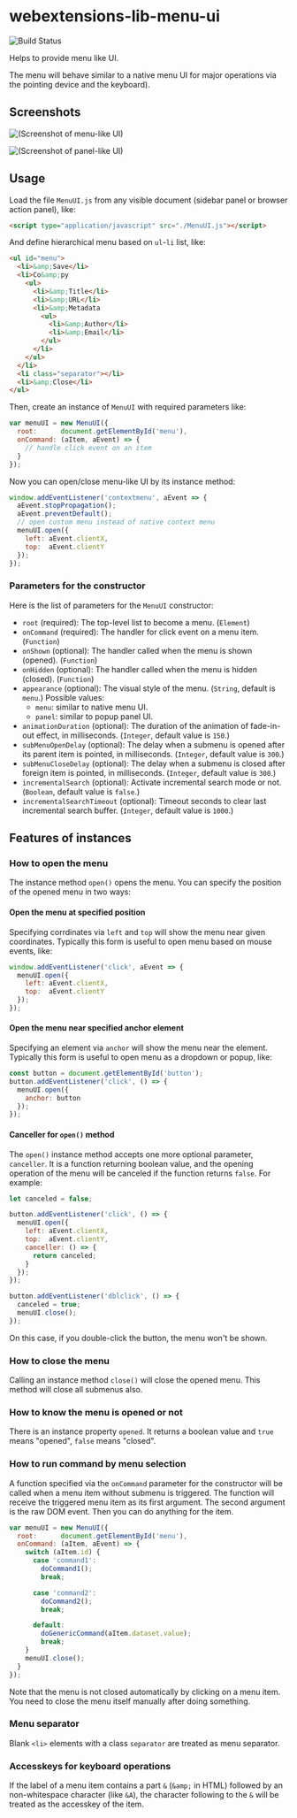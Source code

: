# webextensions-lib-menu-ui

![Build Status](https://github.com/piroor/webextensions-lib-menu-ui/actions/workflows/main.yml/badge.svg?branch=trunk)

Helps to provide menu like UI.

The menu will behave similar to a native menu UI for major operations via the pointing device and the keyboard).

## Screenshots

![(Screenshot of menu-like UI)](screenshots/menu.png)

![(Screenshot of panel-like UI)](screenshots/panel.png)

## Usage

Load the file `MenuUI.js` from any visible document (sidebar panel or browser action panel), like:

```html
<script type="application/javascript" src="./MenuUI.js"></script>
```

And define hierarchical menu based on `ul`-`li` list, like:

```html
<ul id="menu">
  <li>&amp;Save</li>
  <li>Co&amp;py
    <ul>
      <li>&amp;Title</li>
      <li>&amp;URL</li>
      <li>&amp;Metadata
        <ul>
          <li>&amp;Author</li>
          <li>&amp;Email</li>
        </ul>
      </li>
    </ul>
  </li>
  <li class="separator"></li>
  <li>&amp;Close</li>
</ul>
```

Then, create an instance of `MenuUI` with required parameters like:

```javascript
var menuUI = new MenuUI({
  root:      document.getElementById('menu'),
  onCommand: (aItem, aEvent) => {
    // handle click event on an item
  }
});
```

Now you can open/close menu-like UI by its instance method:

```javascript
window.addEventListener('contextmenu', aEvent => {
  aEvent.stopPropagation();
  aEvent.preventDefault();
  // open custom menu instead of native context menu
  menuUI.open({
    left: aEvent.clientX,
    top:  aEvent.clientY
  });
});
```


### Parameters for the constructor

Here is the list of parameters for the `MenuUI` constructor:

 * `root` (required): The top-level list to become a menu. (`Element`)
 * `onCommand` (required): The handler for click event on a menu item. (`Function`)
 * `onShown` (optional): The handler called when the menu is shown (opened). (`Function`)
 * `onHidden` (optional): The handler called when the menu is hidden (closed). (`Function`)
 * `appearance` (optional): The visual style of the menu. (`String`, default is `menu`.) Possible values:
   - `menu`: similar to native menu UI.
   - `panel`: similar to popup panel UI.
 * `animationDuration` (optional): The duration of the animation of fade-in-out effect, in milliseconds. (`Integer`, default value is `150`.)
 * `subMenuOpenDelay` (optional): The delay when a submenu is opened after its parent item is pointed, in milliseconds. (`Integer`, default value is `300`.)
 * `subMenuCloseDelay` (optional): The delay when a submenu is closed after foreign item is pointed, in milliseconds. (`Integer`, default value is `300`.)
 * `incrementalSearch` (optional): Activate incremental search mode or not. (`Boolean`, default value is `false`.)
 * `incrementalSearchTimeout` (optional): Timeout seconds to clear last incremental search buffer. (`Integer`, default value is `1000`.)


## Features of instances

### How to open the menu

The instance method `open()` opens the menu. You can specify the position of the opened menu in two ways:

#### Open the menu at specified position

Specifying corrdinates via `left` and `top` will show the menu near given coordinates. Typically this form is useful to open menu based on mouse events, like:

```javascript
window.addEventListener('click', aEvent => {
  menuUI.open({
    left: aEvent.clientX,
    top:  aEvent.clientY
  });
});
```

#### Open the menu near specified anchor element

Specifying an element via `anchor` will show the menu near the element. Typically this form is useful to open menu as a dropdown or popup, like:

```javascript
const button = document.getElementById('button');
button.addEventListener('click', () => {
  menuUI.open({
    anchor: button
  });
});
```

#### Canceller for `open()` method

The `open()` instance method accepts one more optional parameter, `canceller`. It is a function returning boolean value, and the opening operation of the menu will be canceled if the function returns `false`. For example:

```javascript
let canceled = false;

button.addEventListener('click', () => {
  menuUI.open({
    left: aEvent.clientX,
    top:  aEvent.clientY,
    canceller: () => {
      return canceled;
    }
  });
});

button.addEventListener('dblclick', () => {
  canceled = true;
  menuUI.close();
});
```

On this case, if you double-click the button, the menu won't be shown.

### How to close the menu

Calling an instance method `close()` will close the opened menu. This method will close all submenus also.

### How to know the menu is opened or not

There is an instance property `opened`. It returns a boolean value and `true` means "opened", `false` means "closed".

### How to run command by menu selection

A function specified via the `onCommand` parameter for the constructor will be called when a menu item without submenu is triggered. The function will receive the triggered menu item as its first argument. The second argument is the raw DOM event. Then you can do anything for the item.

```javascript
var menuUI = new MenuUI({
  root:      document.getElementById('menu'),
  onCommand: (aItem, aEvent) => {
    switch (aItem.id) {
      case 'command1':
        doCommand1();
        break;

      case 'command2':
        doCommand2();
        break;

      default:
        doGenericCommand(aItem.dataset.value);
        break;
    }
    menuUI.close();
  }
});
```

Note that the menu is not closed automatically by clicking on a menu item. You need to close the menu itself manually after doing something.

### Menu separator

Blank `<li>` elements with a class `separator` are treated as menu separator.

### Accesskeys for keyboard operations

If the label of a menu item contains a part `&` (`&amp;` in HTML) followed by an non-whitespace character (like `&A`), the character following to the `&` will be treated as the accesskey of the item.

